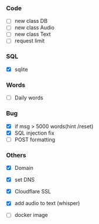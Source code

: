 ### Code
- [ ] new class DB
- [ ] new class Audio
- [ ] new class Text
- [ ] request limit

### SQL
- [x] sqlite

### Words
- [ ] Daily words

### Bug
- [x] if msg > 5000 words(hint /reset)
- [x] SQL injection fix
- [ ] POST formatting

### Others
- [X] Domain
- [X] set DNS
- [X] Cloudflare SSL
- [x] add audio to text (whisper)
- [ ] docker image

